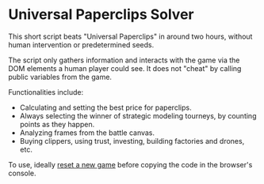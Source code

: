 # Universal Paperclips Solver

This short script beats "Universal Paperclips" in around two hours, without human intervention or predetermined seeds.

The script only gathers information and interacts with the game via the DOM elements a human player could see. It does not "cheat" by calling public variables from the game.

Functionalities include:

- Calculating and setting the best price for paperclips.
- Always selecting the winner of strategic modeling tourneys, by counting points as they happen.
- Analyzing frames from the battle canvas.
- Buying clippers, using trust, investing, building factories and drones, etc.

To use, ideally [reset a new game](https://universalpaperclips.gamepedia.com/Resetting_the_game) before copying the code in the browser's console.
